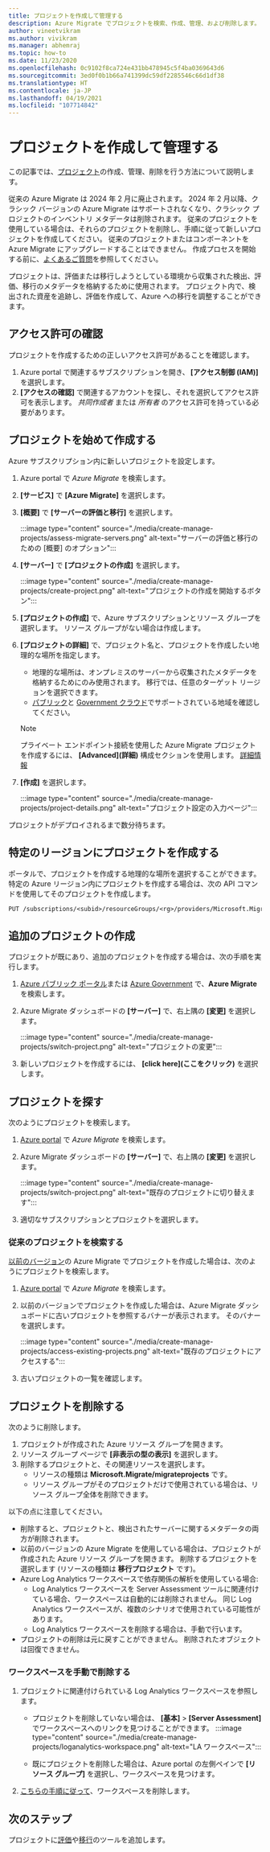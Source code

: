 ```yaml
---
title: プロジェクトを作成して管理する
description: Azure Migrate でプロジェクトを検索、作成、管理、および削除します。
author: vineetvikram
ms.author: vivikram
ms.manager: abhemraj
ms.topic: how-to
ms.date: 11/23/2020
ms.openlocfilehash: 0c9102f8ca724e431bb478945c5f4ba0369643d6
ms.sourcegitcommit: 3ed0f0b1b66a741399dc59df2285546c66d1df38
ms.translationtype: HT
ms.contentlocale: ja-JP
ms.lasthandoff: 04/19/2021
ms.locfileid: "107714842"
---
```

# <a name="create-and-manage-projects"></a>プロジェクトを作成して管理する

この記事では、[プロジェクト](migrate-services-overview.md)の作成、管理、削除を行う方法について説明します。 

従来の Azure Migrate は 2024 年 2 月に廃止されます。 2024 年 2 月以降、クラシック バージョンの Azure Migrate はサポートされなくなり、クラシック プロジェクトのインベントリ メタデータは削除されます。 従来のプロジェクトを使用している場合は、それらのプロジェクトを削除し、手順に従って新しいプロジェクトを作成してください。 従来のプロジェクトまたはコンポーネントを Azure Migrate にアップグレードすることはできません。 作成プロセスを開始する前に、[よくあるご質問](./resources-faq.md#i-have-a-project-with-the-previous-classic-experience-of-azure-migrate-how-do-i-start-using-the-new-version)を参照してください。

プロジェクトは、評価または移行しようとしている環境から収集された検出、評価、移行のメタデータを格納するために使用されます。 プロジェクト内で、検出された資産を追跡し、評価を作成して、Azure への移行を調整することができます。  

## <a name="verify-permissions"></a>アクセス許可の確認

プロジェクトを作成するための正しいアクセス許可があることを確認します。

1. Azure portal で関連するサブスクリプションを開き、 **[アクセス制御 (IAM)]** を選択します。
2. **[アクセスの確認]** で関連するアカウントを探し、それを選択してアクセス許可を表示します。 *共同作成者* または *所有者* のアクセス許可を持っている必要があります。 


## <a name="create-a-project-for-the-first-time"></a>プロジェクトを始めて作成する

Azure サブスクリプション内に新しいプロジェクトを設定します。

1. Azure portal で *Azure Migrate* を検索します。
2. **[サービス]** で **[Azure Migrate]** を選択します。
3. **[概要]** で **[サーバーの評価と移行]** を選択します。

    :::image type="content" source="./media/create-manage-projects/assess-migrate-servers.png" alt-text="サーバーの評価と移行のための [概要] のオプション":::

4. **[サーバー]** で **[プロジェクトの作成]** を選択します。

    :::image type="content" source="./media/create-manage-projects/create-project.png" alt-text="プロジェクトの作成を開始するボタン":::

5. **[プロジェクトの作成]** で、Azure サブスクリプションとリソース グループを選択します。 リソース グループがない場合は作成します。
6. **[プロジェクトの詳細]** で、プロジェクト名と、プロジェクトを作成したい地理的な場所を指定します。
    - 地理的な場所は、オンプレミスのサーバーから収集されたメタデータを格納するためにのみ使用されます。 移行では、任意のターゲット リージョンを選択できます。 
    - [パブリック](migrate-support-matrix.md#supported-geographies-public-cloud)と [Government クラウド](migrate-support-matrix.md#supported-geographies-azure-government)でサポートされている地域を確認してください。 


    > [!Note]
    > プライベート エンドポイント接続を使用した Azure Migrate プロジェクトを作成するには、 **[Advanced]\(詳細\)** 構成セクションを使用します。 [詳細情報](how-to-use-azure-migrate-with-private-endpoints.md#create-a-project-with-private-endpoint-connectivity) 

7. **[作成]** を選択します。

     :::image type="content" source="./media/create-manage-projects/project-details.png" alt-text="プロジェクト設定の入力ページ":::


プロジェクトがデプロイされるまで数分待ちます。

## <a name="create-a-project-in-a-specific-region"></a>特定のリージョンにプロジェクトを作成する

ポータルで、プロジェクトを作成する地理的な場所を選択することができます。 特定の Azure リージョン内にプロジェクトを作成する場合は、次の API コマンドを使用してそのプロジェクトを作成します。

```rest
PUT /subscriptions/<subid>/resourceGroups/<rg>/providers/Microsoft.Migrate/MigrateProjects/<mymigrateprojectname>?api-version=2018-09-01-preview "{location: 'centralus', properties: {}}"
```

## <a name="create-additional-projects"></a>追加のプロジェクトの作成

プロジェクトが既にあり、追加のプロジェクトを作成する場合は、次の手順を実行します。  

1. [Azure パブリック ポータル](https://portal.azure.com)または [Azure Government](https://portal.azure.us) で、**Azure Migrate** を検索します。
2. Azure Migrate ダッシュボードの **[サーバー]** で、右上隅の **[変更]** を選択します。

    :::image type="content" source="./media/create-manage-projects/switch-project.png" alt-text="プロジェクトの変更":::

3. 新しいプロジェクトを作成するには、 **[click here]\(ここをクリック\)** を選択します。


## <a name="find-a-project"></a>プロジェクトを探す

次のようにプロジェクトを検索します。

1. [Azure portal](https://portal.azure.com) で *Azure Migrate* を検索します。
2. Azure Migrate ダッシュボードの **[サーバー]** で、右上隅の **[変更]** を選択します。

    :::image type="content" source="./media/create-manage-projects/switch-project.png" alt-text="既存のプロジェクトに切り替えます":::

3. 適切なサブスクリプションとプロジェクトを選択します。


### <a name="find-a-classic-project"></a>従来のプロジェクトを検索する

[以前のバージョン](migrate-services-overview.md#azure-migrate-versions)の Azure Migrate でプロジェクトを作成した場合は、次のようにプロジェクトを検索します。

1. [Azure portal](https://portal.azure.com) で *Azure Migrate* を検索します。
2. 以前のバージョンでプロジェクトを作成した場合は、Azure Migrate ダッシュボードに古いプロジェクトを参照するバナーが表示されます。 そのバナーを選択します。

    :::image type="content" source="./media/create-manage-projects/access-existing-projects.png" alt-text="既存のプロジェクトにアクセスする":::

3. 古いプロジェクトの一覧を確認します。


## <a name="delete-a-project"></a>プロジェクトを削除する

次のように削除します。

1. プロジェクトが作成された Azure リソース グループを開きます。
2. リソース グループ ページで **[非表示の型の表示]** を選択します。
3. 削除するプロジェクトと、その関連リソースを選択します。
    - リソースの種類は **Microsoft.Migrate/migrateprojects** です。
    - リソース グループがそのプロジェクトだけで使用されている場合は、リソース グループ全体を削除できます。

以下の点に注意してください。

- 削除すると、プロジェクトと、検出されたサーバーに関するメタデータの両方が削除されます。
- 以前のバージョンの Azure Migrate を使用している場合は、プロジェクトが作成された Azure リソース グループを開きます。 削除するプロジェクトを選択します (リソースの種類は **移行プロジェクト** です)。
- Azure Log Analytics ワークスペースで依存関係の解析を使用している場合:
    - Log Analytics ワークスペースを Server Assessment ツールに関連付けている場合、ワークスペースは自動的には削除されません。 同じ Log Analytics ワークスペースが、複数のシナリオで使用されている可能性があります。
    - Log Analytics ワークスペースを削除する場合は、手動で行います。
- プロジェクトの削除は元に戻すことができません。 削除されたオブジェクトは回復できません。

### <a name="delete-a-workspace-manually"></a>ワークスペースを手動で削除する

1. プロジェクトに関連付けられている Log Analytics ワークスペースを参照します。

    - プロジェクトを削除していない場合は、 **[基本]**  >  **[Server Assessment]** でワークスペースへのリンクを見つけることができます。
    :::image type="content" source="./media/create-manage-projects/loganalytics-workspace.png" alt-text="LA ワークスペース":::
       
    - 既にプロジェクトを削除した場合は、Azure portal の左側ペインで **[リソース グループ]** を選択し、ワークスペースを見つけます。
       
2. [こちらの手順に従って](../azure-monitor/logs/delete-workspace.md)、ワークスペースを削除します。

## <a name="next-steps"></a>次のステップ

プロジェクトに[評価](how-to-assess.md)や[移行](how-to-migrate.md)のツールを追加します。